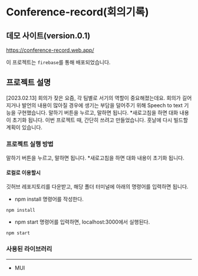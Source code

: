 # Conference-record(회의기록)

## 데모 사이트(version.0.1)

https://conference-record.web.app/

이 프로젝트는 `firebase`를 통해 배포되었습니다.

## 프로젝트 설명

[2023.02.13]
회의가 잦은 요즘, 각 팀별로 서기의 역할이 중요해졌는데요. 회의가 길어지거나 발언의 내용이 많아질 경우에 생기는 부담을 덜어주기 위해 Speech to text 기능을 구현했습니다. 말하기 버튼을 누르고, 말하면 됩니다. *새로고침을 하면 대화 내용이 초기화 됩니다. 이번 프로젝트 때, 간단히 쓰려고 만들었습니다. 훗날에 다시 빌드할 계획이 있습니다.

### 프로젝트 실행 방법

말하기 버튼을 누르고, 말하면 됩니다. *새로고침을 하면 대화 내용이 초기화 됩니다.

#### 로컬로 이용할시

깃허브 레포지토리를 다운받고, 해당 폴더 터미널에 아래의 명령어를 입력하면 됩니다.

* npm install 명령어를 작성한다.

```
npm install
```

* npm start 명령어를 입력하면, localhost:3000에서 실행된다.

```
npm start
```

### 사용된 라이브러리
<hr/>

* MUI
